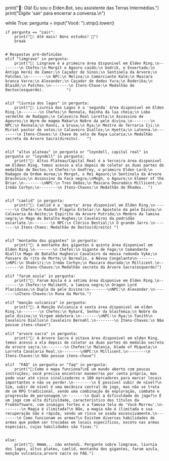 print("🤖: Olá! Eu sou o Elden.Bot, seu assistente das Terras Intermédias.")
print("Digite 'sair' para encerrar a conversa.\n")


while True:
    pergunta = input("Você: ").strip().lower()


    if pergunta == "sair":
        print("🤖: Até mais! Bons estudos! 👋")
        break


    # Respostas pré-definidas
    elif "limgrave" in pergunta:
        print("🤖: Lingrave é a primeira área disponivel em Elden Ring.\n--------\n Chefes:\n Margit o Agouro caido;\n Godrik, o Enxertado;\n Antigo Herói de Zamor;\n Caçador de Sinos;\n Sentinela da Arvore;\n Patches.\n--------\n NPC:\n Melina;\n Comerciante Kalé;\n Mascara branca Varre;\n Alexander;\n Caçador de dedos Yura;\n Roderika;\n Blaidd;\n Patches.\n--------\n Itens-Chave:\n Medalhão de Dectos(esquerdo).          ")


    elif "liurnia dos lagos" in pergunta:
        print("🤖: Liurnia dos Lagos é a 'segunda' área disponivel em Elden Ring.\n--------\n Chefes:\n Rennala, Rainha da lua cheia;\n Lobo vermelho de Radagon;\n Calaveira Real Loretta;\n Assassino de Agouros;\n Wyrm de magma Makar\n Nobre da pele divina.\n--------\n NPC:\n Rennala;\n Ranni, a bruxa;\n Rya;\n Mestre de ferraria Iji;\n Miriel pastor de votos;\n Calaveiro Diallos;\n Hyetta;\n Latenna.\n--------\n Itens-Chaves:\n Chave do selo de Raya Lucaria;\n Medalhão secreto da Arvore Sacra(direito).   ")


    elif "altus plateau" in pergunta or "leyndell, capital real" in pergunta or "leyndell" in pergunta:
        print("🤖: Altus Plateau/Capital Real é a terceira área disponivel em Eldeen Ring, temos acesso a ela depois de coletar as duas partes do medalhão de Dectos.\n Chefes:\n Godfrey, o primeiro Elden Lord;\n Radagon da Ordem Aurea;\n Morgot, o Rei Agouro;\n Sentinela da Arvore Dracônico;\n Assassino da Faca negra;\nMogh, o Agouro;\n Elemer of the Briar.\n--------\nNPC:\n Tres Dedos;\n Mascara Dourada\n Millicent;\n Irmão Corhyn;\n--------\n Itens-Chaves:\n Medalhão de Rhodes.  ")


    elif "caelid" in pergunta:
        print("🤖: Caelid é a 'quarta' área disponivel em Elden Ring.\n--------\n Chefes:\n Radanh Flagelo Estelar;\n Apostolo da pele Divina;\n Calavaria da Noite;\n Espirito da Arvore Putrida;\n Menbro da lamina negra;\n Mago de Batalha Hughes;\n Cavaleiros da podridão escarlate.\n--------\n NPC:\n Clérico Bestial;\n O grande Jarro.\n--------\n Itens-Chaes: Medalhão de Dectos(direito) ")


    elif "montanha dos gigantes" in pergunta:
        print("🤖: A montanha dos gigantes é quinta área disponivel em Elden Ring.\n--------\n Chefes:\n Gigante de Fogo;\n Comandante Niall\n Mago de Batalha Hughes\n Cavaleiro da messa redonda Vyke;\n Passaro do rito de Morte;\n Borealis, a Névoa Congelante\n--------\nNPC:\n Shabriri;\n Irmão Corhyn;\n Mascara dourada;\n Millicent.\n--------\n Itens-Chaves:\n Medalhão secreto da Arvore Sacra(esquerdo)")
    
    elif "farum azula" in pergunta:
        print("🤖: Farum Azula é a sétima área disponive em Elden Ring.\n--------\n Chefes:\n Maliketh, a lamina negra;\n Dragon Lord Placidusax;\n Dupla da pele Divina:\n--------\nNPC:\n Alexander.\n--------\nItens-Chaves:\n Runa da Morte.")
    
    elif "manção vulcanica" in pergunta:
        print("🤖: A Manção Vulcanica é sexta área disponivel em elden Ring.\n--------\n Chefes:\n Rykard, Senhor da blasfemia;\n Nobre da pele divina;\n Virgem abdutora.\n--------\nNPC:\n Rya;\n Tanith\n Cavaleiro Diallos\n Cavaleiro Bernahl.\n--------\n Itens-Chaves:\n Não possue itens-chave")

    elif "arvore sacra" in pergunta:
        print("🤖: A Arvore Sacra é oitava área disponivel em elden Ring, temos acesso a ela depois de coletar as duas partes do medalão secreto da arvore sacra.\n--------\n Chefes:\n Malenia, blade of Miquela;\n Lorreta Cavalaria Real.\n--------\nNPC:\n Millicent.\n--------\n Itens-Chaves:\n Não possue itens-chave")

    elif  "FAQ" in pergunta or "faq" in pergunta:
        print("🤖:Como o mapa funciona?\nÉ um mundo aberto com poucas instruções; você precisa encontrar masmorras por conta própria, mas pode usar até cinco sinalizadores e 100 marcadores para marcar locais importantes e não se perder.\n--------\n É possível subir de nível?\n Sim, subir de nível é uma mecânica central do jogo, mas não se trata de um RPG tradicional, sendo uma combinação de exploração, combate e progressão de personagem.\n--------\n Qual a dificuldade do jogo?\n É um jogo com alta dificuldade, característico dos títulos da FromSoftware, com inimigos fortes e a famosa tela de 'Você Morreu'.\n--------\n Magia é ilimitada?\n Não, a magia não é ilimitada e sua recuperação não é rápida, sendo um risco se usada excessivamente.\n--------\n Como funcionam as armas?\n Existem diversas habilidades de armas que podem ser trocadas em locais específicos, exceto nas armas especiais, cujas habilidades são fixas.")


    else:
        print("🤖: Hmmm... não entendi. Pergunte sobre limgrave, liurnia dos lagos, altus plateu, caelid, montanha dos gigantes, farum azula, manção vulcanica,arvore sacra ou FAQ.")
